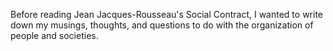 ---
---

Before reading Jean Jacques-Rousseau's Social Contract, I wanted to write down my musings, thoughts, and questions to do with the organization of people and societies.


